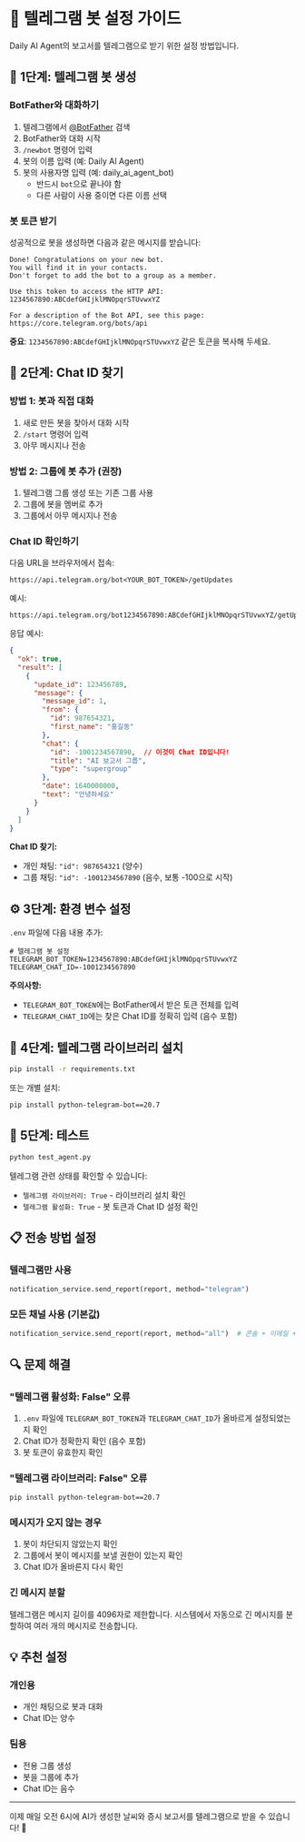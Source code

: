 # 📱 텔레그램 봇 설정 가이드

Daily AI Agent의 보고서를 텔레그램으로 받기 위한 설정 방법입니다.

## 🤖 1단계: 텔레그램 봇 생성

### BotFather와 대화하기
1. 텔레그램에서 [@BotFather](https://t.me/BotFather) 검색
2. BotFather와 대화 시작
3. `/newbot` 명령어 입력
4. 봇의 이름 입력 (예: Daily AI Agent)
5. 봇의 사용자명 입력 (예: daily_ai_agent_bot)
   - 반드시 `bot`으로 끝나야 함
   - 다른 사람이 사용 중이면 다른 이름 선택

### 봇 토큰 받기
성공적으로 봇을 생성하면 다음과 같은 메시지를 받습니다:
```
Done! Congratulations on your new bot.
You will find it in your contacts. 
Don't forget to add the bot to a group as a member.

Use this token to access the HTTP API:
1234567890:ABCdefGHIjklMNOpqrSTUvwxYZ

For a description of the Bot API, see this page: https://core.telegram.org/bots/api
```

**중요**: `1234567890:ABCdefGHIjklMNOpqrSTUvwxYZ` 같은 토큰을 복사해 두세요.

## 👤 2단계: Chat ID 찾기

### 방법 1: 봇과 직접 대화
1. 새로 만든 봇을 찾아서 대화 시작
2. `/start` 명령어 입력
3. 아무 메시지나 전송

### 방법 2: 그룹에 봇 추가 (권장)
1. 텔레그램 그룹 생성 또는 기존 그룹 사용
2. 그룹에 봇을 멤버로 추가
3. 그룹에서 아무 메시지나 전송

### Chat ID 확인하기
다음 URL을 브라우저에서 접속:
```
https://api.telegram.org/bot<YOUR_BOT_TOKEN>/getUpdates
```

예시:
```
https://api.telegram.org/bot1234567890:ABCdefGHIjklMNOpqrSTUvwxYZ/getUpdates
```

응답 예시:
```json
{
  "ok": true,
  "result": [
    {
      "update_id": 123456789,
      "message": {
        "message_id": 1,
        "from": {
          "id": 987654321,
          "first_name": "홍길동"
        },
        "chat": {
          "id": -1001234567890,  // 이것이 Chat ID입니다!
          "title": "AI 보고서 그룹",
          "type": "supergroup"
        },
        "date": 1640000000,
        "text": "안녕하세요"
      }
    }
  ]
}
```

**Chat ID 찾기:**
- 개인 채팅: `"id": 987654321` (양수)
- 그룹 채팅: `"id": -1001234567890` (음수, 보통 -100으로 시작)

## ⚙️ 3단계: 환경 변수 설정

`.env` 파일에 다음 내용 추가:

```env
# 텔레그램 봇 설정
TELEGRAM_BOT_TOKEN=1234567890:ABCdefGHIjklMNOpqrSTUvwxYZ
TELEGRAM_CHAT_ID=-1001234567890
```

**주의사항:**
- `TELEGRAM_BOT_TOKEN`에는 BotFather에서 받은 토큰 전체를 입력
- `TELEGRAM_CHAT_ID`에는 찾은 Chat ID를 정확히 입력 (음수 포함)

## 🔧 4단계: 텔레그램 라이브러리 설치

```bash
pip install -r requirements.txt
```

또는 개별 설치:
```bash
pip install python-telegram-bot==20.7
```

## 🧪 5단계: 테스트

```bash
python test_agent.py
```

텔레그램 관련 상태를 확인할 수 있습니다:
- `텔레그램 라이브러리: True` - 라이브러리 설치 확인
- `텔레그램 활성화: True` - 봇 토큰과 Chat ID 설정 확인

## 📋 전송 방법 설정

### 텔레그램만 사용
```python
notification_service.send_report(report, method="telegram")
```

### 모든 채널 사용 (기본값)
```python
notification_service.send_report(report, method="all")  # 콘솔 + 이메일 + 텔레그램
```

## 🔍 문제 해결

### "텔레그램 활성화: False" 오류
1. `.env` 파일에 `TELEGRAM_BOT_TOKEN`과 `TELEGRAM_CHAT_ID`가 올바르게 설정되었는지 확인
2. Chat ID가 정확한지 확인 (음수 포함)
3. 봇 토큰이 유효한지 확인

### "텔레그램 라이브러리: False" 오류
```bash
pip install python-telegram-bot==20.7
```

### 메시지가 오지 않는 경우
1. 봇이 차단되지 않았는지 확인
2. 그룹에서 봇이 메시지를 보낼 권한이 있는지 확인
3. Chat ID가 올바른지 다시 확인

### 긴 메시지 분할
텔레그램은 메시지 길이를 4096자로 제한합니다. 
시스템에서 자동으로 긴 메시지를 분할하여 여러 개의 메시지로 전송합니다.

## 💡 추천 설정

### 개인용
- 개인 채팅으로 봇과 대화
- Chat ID는 양수

### 팀용
- 전용 그룹 생성
- 봇을 그룹에 추가
- Chat ID는 음수

---

이제 매일 오전 6시에 AI가 생성한 날씨와 증시 보고서를 텔레그램으로 받을 수 있습니다! 🎉
